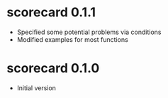 # scorecard 0.1.1

* Specified some potential problems via conditions
* Modified examples for most functions

# scorecard 0.1.0

* Initial version



